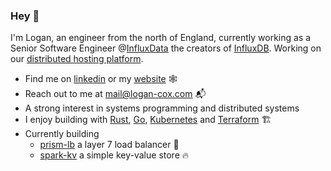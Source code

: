 ### Hey 👋

I'm Logan, an engineer from the north of England, currently working as a Senior Software Engineer @[InfluxData](https://www.influxdata.com/) the creators of [InfluxDB](https://github.com/influxdata/influxdb). Working on our [distributed hosting platform](https://www.influxdata.com/products/influxdb-cloud/dedicated/).

- Find me on [linkedin](https://www.linkedin.com/in/logan-cox-251303163/) or my [website](https://logan-cox.com) 🕸️
- Reach out to me at mail@logan-cox.com 📬
- A strong interest in systems programming and distributed systems
- I enjoy building with [Rust](https://www.rust-lang.org/), [Go](https://go.dev/), [Kubernetes](https://kubernetes.io/) and [Terraform](https://www.terraform.io/) 🏗️
- Currently building
    - [prism-lb](https://github.com/logan-bobo/prism-lb) a layer 7 load balancer 🚀
    - [spark-kv](https://github.com/logan-bobo/spark-kv) a simple key-value store 🔥

